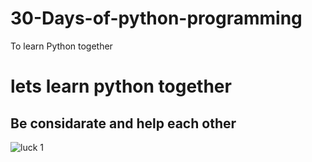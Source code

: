 # 30-Days-of-python-programming
To learn Python together 
# lets learn python together 
## Be considarate and help each other 
![luck 1](https://github.com/user-attachments/assets/f01beffb-da31-496c-b133-37379dd5ea6d)
